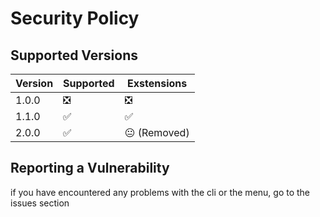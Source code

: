 # Security Policy

## Supported Versions

| Version | Supported          | Exstensions                |
| ------- | ------------------ |----------------------------|
| 1.0.0   | ❎                 | ❎                        |
| 1.1.0   | ✅                 | ✅                        |
| 2.0.0   | ✅                 | 😐 (Removed)              |


## Reporting a Vulnerability

if you have encountered any problems with the cli or the menu, go to the issues section 
